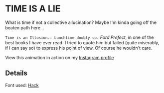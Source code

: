 # TIME IS A LIE

What is time if not a collective allucination? Maybe I'm kinda going off the beaten path here...

`Time is an Illusion.: Lunchtime doubly so.` *Ford Prefect*, in one of the best books I have ever read. I tried to quote him but failed (quite miserably, if I can say so) to express his point of view. Of course he wouldn't care.

View this animation in action on my [Instagram profile](https://www.instagram.com/lorossi97)

## Details

Font used: [Hack](https://sourcefoundry.org/hack/)
